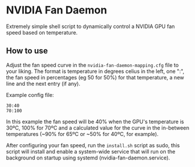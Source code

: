 # NVIDIA Fan Daemon

Extremely simple shell script to dynamically control a NVIDIA GPU fan speed based on temperature.

## How to use

Adjust the fan speed curve in the ```nvidia-fan-daemon-mapping.cfg``` file to your liking. The format is temperature in degrees celius in the left, one ":", the fan speed in percentages (eg 50 for 50%) for that temperature, a new line and the next entry (if any).

Example config file:

````
30:40
70:100
````

In this example the fan speed will be 40% when the GPU's temperature is 30ºC, 100% for 70ºC and a calculated value for the curve in the in-between temperatures (~90% for 65ºC or ~50% for 40ºC, for example).

After configuring your fan speed, run the ```install.sh``` script as sudo, this script will install and enable a system-wide service that will run on the background on startup using systemd (nvidia-fan-daemon.service).